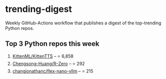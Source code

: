 # trending-digest

Weekly GitHub-Actions workflow that publishes a digest of the top-trending Python repos.

## Top 3 Python repos this week
<!-- trending:start -->
1. [KittenML/KittenTTS](https://github.com/KittenML/KittenTTS) – ⭐ 6,858
2. [Chengsong-Huang/R-Zero](https://github.com/Chengsong-Huang/R-Zero) – ⭐ 292
3. [changjonathanc/flex-nano-vllm](https://github.com/changjonathanc/flex-nano-vllm) – ⭐ 215
<!-- trending:end -->
